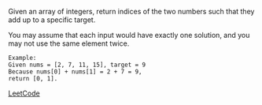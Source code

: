 Given an array of integers, return indices of the two numbers such that they add up to a specific target.</p>
You may assume that each input would have exactly one solution, and you may not use the same element twice.</p>

    Example:
    Given nums = [2, 7, 11, 15], target = 9
    Because nums[0] + nums[1] = 2 + 7 = 9,
    return [0, 1].

[LeetCode](https://leetcode.com/problems/two-sum/)
